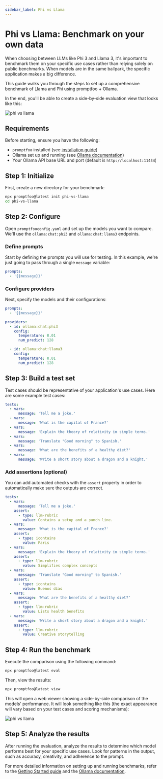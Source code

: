 ```yaml
---
sidebar_label: Phi vs Llama
---
```


# Phi vs Llama: Benchmark on your own data

When choosing between LLMs like Phi 3 and Llama 3, it's important to benchmark them on your specific use cases rather than relying solely on public benchmarks. When models are in the same ballpark, the specific application makes a big difference.

This guide walks you through the steps to set up a comprehensive benchmark of Llama and Phi using promptfoo + Ollama.

In the end, you'll be able to create a side-by-side evaluation view that looks like this:

![phi vs llama](/img/docs/phi-vs-llama.png)

## Requirements

Before starting, ensure you have the following:

- `promptfoo` installed (see [installation guide](/docs/installation))
- Ollama set up and running (see [Ollama documentation](/docs/providers/ollama))
- Your Ollama API base URL and port (default is `http://localhost:11434`)

## Step 1: Initialize

First, create a new directory for your benchmark:

```sh
npx promptfoo@latest init phi-vs-llama
cd phi-vs-llama
```

## Step 2: Configure

Open `promptfooconfig.yaml` and set up the models you want to compare. We'll use the `ollama:chat:phi3` and `ollama:chat:llama3` endpoints.

### Define prompts

Start by defining the prompts you will use for testing. In this example, we're just going to pass through a single `message` variable:

```yaml
prompts:
  - '{{message}}'
```

### Configure providers

Next, specify the models and their configurations:

```yaml
prompts:
  - '{{message}}'

providers:
  - id: ollama:chat:phi3
    config:
      temperature: 0.01
      num_predict: 128

  - id: ollama:chat:llama3
    config:
      temperature: 0.01
      num_predict: 128
```

## Step 3: Build a test set

Test cases should be representative of your application's use cases. Here are some example test cases:

```yaml
tests:
  - vars:
      message: 'Tell me a joke.'
  - vars:
      message: 'What is the capital of France?'
  - vars:
      message: 'Explain the theory of relativity in simple terms.'
  - vars:
      message: 'Translate "Good morning" to Spanish.'
  - vars:
      message: 'What are the benefits of a healthy diet?'
  - vars:
      message: 'Write a short story about a dragon and a knight.'
```

### Add assertions (optional)

You can add automated checks with the `assert` property in order to automatically make sure the outputs are correct.

```yaml
tests:
  - vars:
      message: 'Tell me a joke.'
    assert:
      - type: llm-rubric
        value: Contains a setup and a punch line.
  - vars:
      message: 'What is the capital of France?'
    assert:
      - type: icontains
        value: Paris
  - vars:
      message: 'Explain the theory of relativity in simple terms.'
    assert:
      - type: llm-rubric
        value: Simplifies complex concepts
  - vars:
      message: 'Translate "Good morning" to Spanish.'
    assert:
      - type: icontains
        value: Buenos días
  - vars:
      message: 'What are the benefits of a healthy diet?'
    assert:
      - type: llm-rubric
        value: Lists health benefits
  - vars:
      message: 'Write a short story about a dragon and a knight.'
    assert:
      - type: llm-rubric
        value: Creative storytelling
```

## Step 4: Run the benchmark

Execute the comparison using the following command:

```sh
npx promptfoo@latest eval
```

Then, view the results:

```sh
npx promptfoo@latest view
```

This will open a web viewer showing a side-by-side comparison of the models' performance.  It will look something like this (the exact appearance will vary based on your test cases and scoring mechanisms):

![phi vs llama](/img/docs/phi-vs-llama.png)

## Step 5: Analyze the results

After running the evaluation, analyze the results to determine which model performs best for your specific use cases. Look for patterns in the output, such as accuracy, creativity, and adherence to the prompt.

For more detailed information on setting up and running benchmarks, refer to the [Getting Started guide](/docs/getting-started) and the [Ollama documentation](/docs/providers/ollama).
